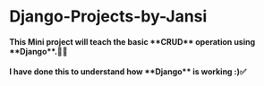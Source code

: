 # Django-Projects-by-Jansi

<h4>This Mini project will teach the basic **CRUD** operation using **Django**.👩‍💻
</h4>
<h4>
I have done this to understand how **Django** is working :)✅
</h4>
